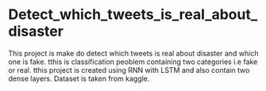 # Detect_which_tweets_is_real_about_disaster

This project is make do detect which tweets is real about disaster and which one is fake. tthis is classification peoblem containing two categories i.e fake or real. tthis project is created using RNN with LSTM and also contain two dense layers. Dataset is taken from kaggle.

